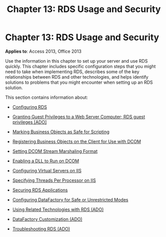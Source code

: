 ﻿---
title: 'Chapter 13: RDS Usage and Security'
TOCTitle: 'Chapter 13: RDS Usage and Security'
ms:assetid: 78add8bb-f01a-2efb-33f0-430deebefe8f
ms:mtpsurl: https://msdn.microsoft.com/library/JJ249495(v=office.15)
ms:contentKeyID: 48545756
ms.date: 09/18/2015
mtps_version: v=office.15
---

# Chapter 13: RDS Usage and Security


**Applies to**: Access 2013, Office 2013

Use the information in this chapter to set up your server and use RDS quickly. This chapter includes specific configuration steps that you might need to take when implementing RDS, describes some of the key relationships between RDS and other technologies, and helps identify solutions to problems that you might encounter when setting up an RDS solution.

This section contains information about:

- [Configuring RDS](configuring-rds.md)

- [Granting Guest Privileges to a Web Server Computer; RDS guest privileges \[ADO\]](granting-guest-privileges-to-a-web-server-computer;-rds-guest-privileges.md)

- [Marking Business Objects as Safe for Scripting](marking-business-objects-as-safe-for-scripting.md)

- [Registering Business Objects on the Client for Use with DCOM](registering-business-objects-on-the-client-for-use-with-dcom.md)

- [Setting DCOM Stream Marshaling Format](setting-dcom-stream-marshaling-format.md)

- [Enabling a DLL to Run on DCOM](enabling-a-dll-to-run-on-dcom.md)

- [Configuring Virtual Servers on IIS](configuring-virtual-servers-on-iis.md)

- [Specifying Threads Per Processor on IIS](specifying-threads-per-processor-on-iis.md)

- [Securing RDS Applications](securing-rds-applications.md)

- [Configuring DataFactory for Safe or Unrestricted Modes](configuring-datafactory-for-safe-or-unrestricted-modes.md)

- [Using Related Technologies with RDS (ADO)](using-related-technologies-with-rds.md)

- [DataFactory Customization (ADO)](datafactory-customization.md)

- [Troubleshooting RDS (ADO)](troubleshooting-rds.md)

